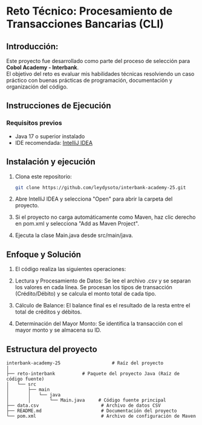 # Reto Técnico: Procesamiento de Transacciones Bancarias (CLI)

## Introducción:

Este proyecto fue desarrollado como parte del proceso de selección para **Cobol Academy - Interbank**.  
El objetivo del reto es evaluar mis habilidades técnicas resolviendo un 
caso práctico con buenas prácticas de programación, documentación y organización del código.

##  Instrucciones de Ejecución

### Requisitos previos
- Java 17 o superior instalado
- IDE recomendada: [IntelliJ IDEA](https://www.jetbrains.com/idea/)

## Instalación y ejecución

1. Clona este repositorio:
   ```bash
   git clone https://github.com/leydysoto/interbank-academy-25.git
2. Abre IntelliJ IDEA y selecciona "Open" para abrir la carpeta del proyecto.

3. Si el proyecto no carga automáticamente como Maven, haz clic derecho en pom.xml y selecciona "Add as Maven Project".

4. Ejecuta la clase Main.java desde src/main/java.
## Enfoque y Solución
1. El código realiza las siguientes operaciones:

2. Lectura y Procesamiento de Datos: Se lee el archivo .csv y se separan los valores en cada línea. Se procesan los tipos de transacción (Crédito/Débito) y se calcula el monto total de cada tipo.

3. Cálculo de Balance: El balance final es el resultado de la resta entre el total de créditos y débitos.

4. Determinación del Mayor Monto: Se identifica la transacción con el mayor monto y se almacena su ID.


##  Estructura del proyecto

```plaintext
interbank-academy-25                   # Raíz del proyecto
│
├── reto-interbank          # Paquete del proyecto Java (Raíz de código fuente)
│   └── src
│       ├── main
│       │   └── java
│       │       └── Main.java     # Código fuente principal
├── data.csv                       # Archivo de datos CSV
├── README.md                      # Documentación del proyecto
└── pom.xml                        # Archivo de configuración de Maven

```
